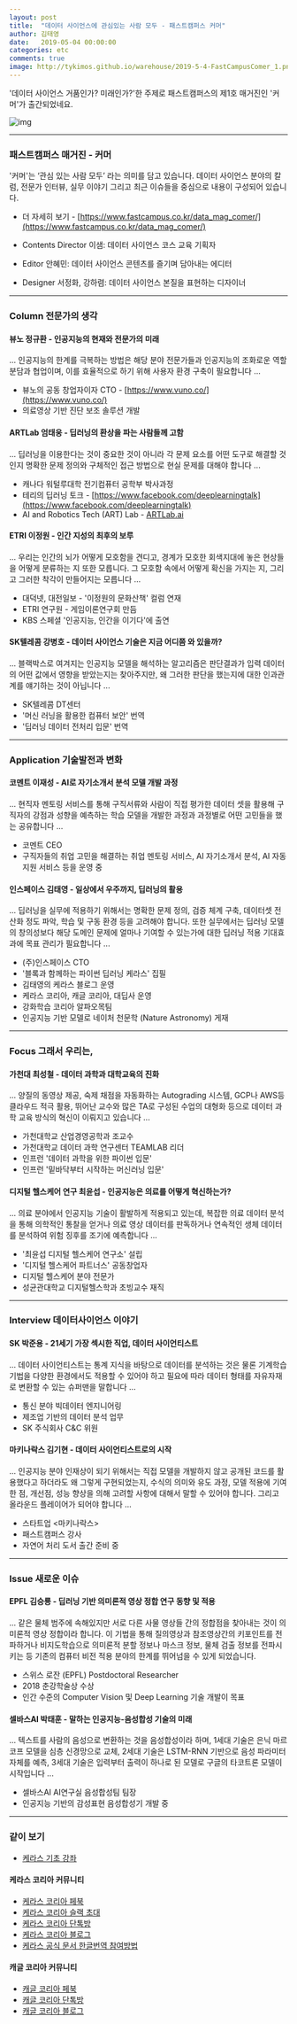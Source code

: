 ```yaml
---
layout: post
title:  "데이터 사이언스에 관심있는 사람 모두 - 패스트캠퍼스 커머"
author: 김태영
date:   2019-05-04 00:00:00
categories: etc
comments: true
image: http://tykimos.github.io/warehouse/2019-5-4-FastCampusComer_1.png
---
```

'데이터 사이언스 거품인가? 미래인가?'한 주제로 패스트캠퍼스의 제1호 매거진인 '커머'가 출간되었네요. 

![img](http://tykimos.github.io/warehouse/2019-5-4-FastCampusComer_1.png)

---
### 패스트캠퍼스 매거진 - 커머

'커머'는 ‘관심 있는 사람 모두’ 라는 의미를 담고 있습니다. 데이터 사이언스 분야의 칼럼, 전문가 인터뷰, 실무 이야기 그리고 최근 이슈들을 중심으로 내용이 구성되어 있습니다.

* 더 자세히 보기 - [https://www.fastcampus.co.kr/data_mag_comer/](https://www.fastcampus.co.kr/data_mag_comer/) 

* Contents Director 이샘: 데이터 사이언스 코스 교육 기획자
* Editor 안혜민: 데이터 사이언스 콘텐츠를 즐기며 담아내는 에디터
* Designer 서정화, 강하렴: 데이터 사이언스 본질을 표현하는 디자이너

---
### Column 전문가의 생각

#### 뷰노 정규환 - 인공지능의 현재와 전문가의 미래

... 인공지능의 한계를 극복하는 방법은 해당 분야 전문가들과 인공지능의 조화로운 역할 분담과 협업이며, 이를 효율적으로 하기 위해 사용자 환경 구축이 필요합니다 ...

* 뷰노의 공동 창업자이자 CTO - [https://www.vuno.co/](https://www.vuno.co/)
* 의료영상 기반 진단 보조 솔루션 개발

#### ARTLab 엄태웅 - 딥러닝의 환상을 파는 사람들께 고함

... 딥러닝을 이용한다는 것이 중요한 것이 아니라 각 문제 요소를 어떤 도구로 해결할 것인지 명확한 문제 정의와 구체적인 접근 방법으로 현실 문제를 대해야 합니다 ...

* 캐나다 워털루대학 전기컴퓨터 공학부 박사과정
* 테리의 딥러닝 토크 - [https://www.facebook.com/deeplearningtalk](https://www.facebook.com/deeplearningtalk)
* AI and Robotics Tech (ART) Lab - [ARTLab.ai](https://www.facebook.com/artlabai/)

#### ETRI 이정원 - 인간 지성의 최후의 보루

... 우리는 인간의 뇌가 어떻게 모호함을 견디고, 경계가 모호한 회색지대에 놓은 현상들을 어떻게 분류하는 지 또한 모릅니다. 그 모호함 속에서 어떻게 확신을 가지는 지, 그리고 그러한 착각이 만들어지는 모릅니다 ... 

* 대덕넷, 대전일보 - '이정원의 문화산책' 컬럼 연재
* ETRI 연구원 - 게임이론연구회 만듬
* KBS 스페셜 '인공지능, 인간을 이기다'에 출연

#### SK텔레콤 강병호 - 데이터 사이언스 기술은 지금 어디쯤 와 있을까?

... 블랙박스로 여겨지는 인공지능 모델을 해석하는 알고리즘은 판단결과가 입력 데이터의 어떤 값에서 영향을 받았는지는 찾아주지만, 왜 그러한 판단을 했는지에 대한 인과관계를 얘기하는 것이 아닙니다 ...

* SK텔레콤 DT센터
* '머신 러닝을 활용한 컴퓨터 보안' 번역
* '딥러닝 데이터 전처리 입문' 번역

---
### Application 기술발전과 변화

#### 코멘트 이재성 - AI로 자기소개서 분석 모델 개발 과정

... 현직자 멘토링 서비스를 통해 구직서류와 사람이 직접 평가한 데이터 셋을 활용해 구직자의 강점과 성향을 예측하는 학습 모델을 개발한 과정과 과정별로 어떤 고민들을 했는 공유합니다 ...

* 코멘트 CEO
* 구직자들의 취업 고민을 해결하는 취업 멘토링 서비스, AI 자기소개서 분석, AI 자동지원 서비스 등을 운영 중

#### 인스페이스 김태영 - 일상에서 우주까지, 딥러닝의 활용

... 딥러닝을 실무에 적용하기 위해서는 명확한 문제 정의, 검증 체계 구축, 데이터셋 전산화 정도 파악, 학습 및 구동 환경 등을 고려해야 합니다. 또한 실무에서는 딥러닝 모델의 창의성보다 해당 도메인 문제에 얼마나 기여할 수 있는가에 대한 딥러닝 적용 기대효과에 목표 관리가 필요합니다 ...

* (주)인스페이스 CTO
* '블록과 함께하는 파이썬 딥러닝 케라스' 집필
* 김태영의 케라스 블로그 운영
* 케라스 코리아, 캐글 코리아, 대딥사 운영
* 강화학습 코리아 알파오목팀
* 인공지능 기반 모델로 네이처 천문학 (Nature Astronomy) 게재

---
### Focus 그래서 우리는,

#### 가천대 최성철 - 데이터 과학과 대학교육의 진화

... 양질의 동영상 제공, 숙제 채점을 자동화하는 Autograding 시스템, GCP나 AWS등 클라우드 적극 활용, 뛰어난 교수와 많은 TA로 구성된 수업의 대형화 등으로 데이터 과학 교육 방식의 혁신이 이뤄지고 있습니다 ...

* 가천대학교 산업경영공학과 조교수
* 가천대학교 데이터 과학 연구센터 TEAMLAB 리더
* 인프런 '데이터 과학을 위한 파이썬 입문'
* 인프런 '밑바닥부터 시작하는 머신러닝 입문'

#### 디지털 헬스케어 연구 최윤섭 - 인공지능은 의료를 어떻게 혁신하는가?

... 의료 분야에서 인공지능 기술이 활발하게 적용되고 있는데, 복잡한 의료 데이터 분석을 통해 의학적인 통찰을 얻거나 의료 영상 데이터를 판독하거나 연속적인 생체 데이터를 분석하여 위험 징후를 조기에 예측합니다 ...

* '최윤섭 디지털 헬스케어 연구소' 설립
* '디지털 헬스케어 파트너스' 공동창업자
* 디지털 헬스케어 분야 전문가
* 성균관대학교 디지털헬스학과 초빙교수 재직

---
### Interview 데이터사이언스 이야기

#### SK 박준용 - 21세기 가장 섹시한 직업, 데이터 사이언티스트

... 데이터 사이언티스트는 통계 지식을 바탕으로 데이터를 분석하는 것은 물론 기계학습 기법을 다양한 환경에서도 적용할 수 있어야 하고 필요에 따라 데이터 형태를 자유자재로 변환할 수 있는 슈퍼맨을 말합니다 ...

* 통신 분야 빅데이터 엔지니어링
* 제조업 기반의 데이터 분석 업무
* SK 주식회사 C&C 위원

#### 마키나락스 김기현 - 데이터 사이언티스트로의 시작

... 인공지능 분야 인재상이 되기 위해서는 직접 모델을 개발하지 않고 공개된 코드를 활용했다고 하더라도 왜 그렇게 구현되었는지, 수식의 의미와 유도 과정, 모델 적용에 기여한 점, 개선점, 성능 향상을 의해 고려할 사항에 대해서 말할 수 있어야 합니다. 그리고 올라운드 플레이어가 되어야 합니다 ...

* 스타트업 <마키나락스> 
* 패스트캠퍼스 강사
* 자연어 처리 도서 출간 준비 중

---
### Issue 새로운 이슈

#### EPFL 김승룡 - 딥러닝 기반 의미론적 영상 정합 연구 동향 및 적용

... 같은 물체 범주에 속해있지만 서로 다른 사물 영상들 간의 정합점을 찾아내는 것이 의미론적 영상 정합이라 합니다. 이 기법을 통해 질의영상과 참조영상간의 키포인트를 전파하거나 비지도학습으로 의미론적 분할 정보나 마스크 정보, 물체 검출 정보를 전파시키는 등 기존의 컴퓨터 비전 적용 분야의 한계를 뛰어넘을 수 있게 되었습니다.

* 스위스 로잔 (EPFL) Postdoctoral Researcher
* 2018 춘강학술상 수상
* 인간 수준의 Computer Vision 및 Deep Learning 기술 개발이 목표

#### 셀바스AI 박태훈 - 말하는 인공지능-음성합성 기술의 미래

... 텍스트를 사람의 음성으로 변환하는 것을 음성합성이라 하며, 1세대 기술은 은닉 마르코프 모델을 심층 신경망으로 교체, 2세대 기술은 LSTM-RNN 기반으로 음성 파라미터 자체를 예측, 3세대 기술은 입력부터 출력이 하나로 된 모델로 구글의 타코트론 모델이 시작입니다 ... 

* 셀바스AI AI연구실 음성합성팀 팀장
* 인공지능 기반의 감성표현 음성합성기 개발 중

---
### 같이 보기

* [케라스 기초 강좌](https://tykimos.github.io/lecture/)

#### 케라스 코리아 커뮤니티

* [케라스 코리아 페북](https://www.facebook.com/groups/KerasKorea/)
* [케라스 코리아 슬랙 초대](https://join.slack.com/t/keraskorea/shared_invite/enQtNTUzMTUxMzIyMzg4LWQ3YmQ1YTdmNTYxOTAwZTExNmFmOGM3M2QyMjIyNzYwYTY2YTY2ZjBlNDNlZDdmMTU0NGVjYzFkMWYxNzE0ZDA)
* [케라스 코리아 단톡방](https://open.kakao.com/o/g93MSBV)
* [케라스 코리아 블로그](http://keraskorea.github.io)
* [케라스 공식 문서 한글번역 참여방법](https://tykimos.github.io/2019/02/06/Contribution_of_Keras_Document_to_Korean_Translation/)

#### 캐글 코리아 커뮤니티

* [캐글 코리아 페북](https://www.facebook.com/groups/KaggleKoreaOpenGroup/)
* [캐글 코리아 단톡방](https://open.kakao.com/o/gP24T89)
* [캐글 코리아 블로그](https://kaggle-kr.tistory.com/)
